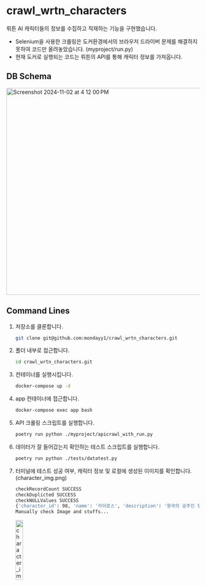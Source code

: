 # crawl_wrtn_characters

뤼튼 AI 캐릭터들의 정보를 수집하고 적재하는 기능을 구현했습니다.

- Selenium을 사용한 크롤링은 도커환경에서의 브라우저 드라이버 문제를 해결하지 못하여 코드만 올려놓았습니다. (myproject/run.py)
- 현재 도커로 실행되는 코드는 뤼튼의 API를 통해 캐릭터 정보를 가져옵니다.

## DB Schema

<img width="540" alt="Screenshot 2024-11-02 at 4 12 00 PM" src="https://github.com/user-attachments/assets/9d916292-b9c4-42c4-8c46-c98021c85dfe">

## Command Lines

1. 저장소를 클론합니다.
    ```bash
    git clone git@github.com:mondayy1/crawl_wrtn_characters.git
    ```
2. 폴더 내부로 접근합니다.
    ```bash
    cd crawl_wrtn_characters.git
    ```
3. 컨테이너를 실행시킵니다.
    ```bash
    docker-compose up -d
    ```
4. app 컨테이너에 접근합니다.
    ```bash
    docker-compose exec app bash
    ```
5. API 크롤링 스크립트를 실행합니다.
    ```bash
    poetry run python ./myproject/apicrawl_with_run.py
    ```
6. 데이터가 잘 들어갔는지 확인하는 테스트 스크립트를 실행합니다.
    ```bash
    poetry run python ./tests/datatest.py
    ```
7. 터미널에 테스트 성공 여부, 캐릭터 정보 및 로컬에 생성된 이미지를 확인합니다. (character_img.png)
    ```bash
    checkRecordCount SUCCESS
    checkDuplicted SUCCESS
    checkNULLValues SUCCESS
    {'character_id': 98, 'name': '카이로스', 'description': '왕국의 공주인 당신을 납치해 감옥에 가둔 존재입니다. 마왕이지만 여성에게 서툴러 감정표현이 적습니다. ', 'initialMessage': "*카이로스는 무표정한 얼굴로 감옥에 갇힌 당신을 바라봤다.* \n*매번 감옥에 찾아와 아무말 없이 당신을 바라보기만 했다.*\n'생각보다...마음에 드는군.'\n*그는 마음속으로 생각하며 당신을 어떻게 대할지 고민했다.*\n\n", 'creator': '팬넬', 'created_at': datetime.datetime(2024, 11, 2, 15, 51, 54)}
    Manually check Image and stuffs...
    ```
    <img src="https://github.com/user-attachments/assets/22035aee-5ea1-4328-bdaf-287e3b933202" alt="character_img" width="20%">
